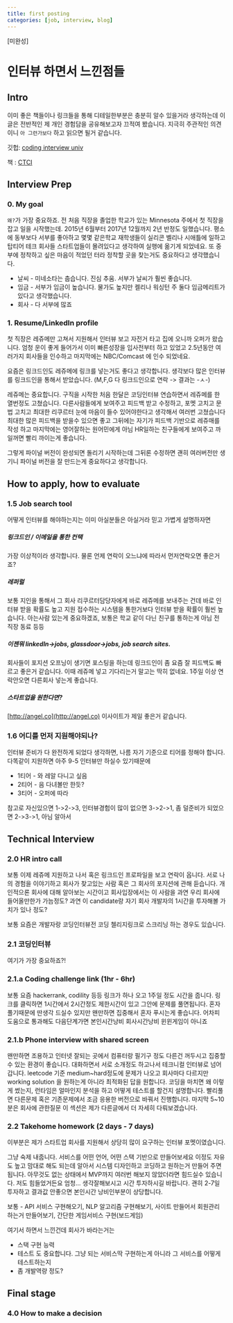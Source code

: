 ```yaml
---
title: first posting
categories: [job, interview, blog]
---
```

[미완성]

# 인터뷰 하면서 느낀점들

## Intro
이미 좋은 책들이나 링크들을 통해 디테일한부분은 충분히 알수 있을거라 생각하는데 이 글은 전반적인 제 개인 경험담을 공유해보고자 끄적여 봤습니다.
지극히 주관적인 의견이니 `아 그런가보다` 하고 읽으면 될거 같습니다.

깃헙: [coding interview univ](https://github.com/jwasham/coding-interview-university)

책 : [CTCI](https://www.google.com/search?q=cracking+coding+interview&oq=cracking+coding+&aqs=chrome.0.0j69i57j0l4.4551j1j7&sourceid=chrome&ie=UTF-8)


## Interview Prep

### 0. My goal
`왜?`가 가장 중요하죠. 전 처음 직장을 졸업한 학교가 있는 Minnesota 주에서 첫 직장을 잡고 일을 시작했는데. 2015년 6월부터 2017년 12월까지 2년 반정도 일했습니다.
평소에 동부보다 서부를 좋아하고 몇몇 같은학교 재학생들이 실리콘 벨리나 시애틀에 일하고 탑티어 테크 회사들 스타트업들이 몰려있다고 생각하여 실행에 옮기게 되었네요.
또 중부에 정착하고 싶은 마음이 적었던 터라 정착할 곳을 찾는거도 중요하다고 생각했습니다.
* 날씨 - 미네소타는 춥습니다. 진심 추움. 서부가 날씨가 훨씬 좋습니다. 
* 임금 - 서부가 임금이 높습니다. 물가도 높지만 켈리나 워싱턴 주 둘다 임금메리트가 있다고 생각했습니다. 
* 회사 - 다 서부에 많죠

### 1. Resume/LinkedIn profile
첫 직장은 레쥬메만 고쳐서 지원해서 인터뷰 보고 자전거 타고 집에 오니까 오퍼가 왔습니다. 엄청 운이 좋게 들어가서 이미 빠른성장을 입사전부터 하고 있었고 2.5년동안 여러가지 회사들을 인수하고 마지막에는 NBC/Comcast 에  인수 되었네요.

요즘은 링크드인도 레쥬메에 링크를 넣는거도 좋다고 생각합니다. 생각보다 많은 인터뷰를 링크드인을 통해서 받았습니다. (M,F,G 다 링크드인으로 연락 -> 결과는 -ㅅ-)

레쥬메는 중요합니다. 구직을 시작한 처음 한달은 코딩인터뷰 연습하면서 레쥬메를 한 열번정도 고쳤습니다. 다른사람들에게 보여주고 피드백 받고 수정하고, 포멧 고치고 문법 고치고 최대한 리쿠르터 눈에 마음이 들수 있어야한다고 생각해서 여러번 고쳤습니다
최대한 많은 피드백을 받을수 있으면 좋고 그뒤에는 자기가 피드백 기반으로 레쥬매를 작성 하고 마지막에는 영어잘하는 원어민에게 아님 HR일하는 친구들에게 보여주고 까일꺼면 빨리 까이는게 좋습니다. 

그렇게 파이널 버전이 완성되면 돌리기 시작하는데 그뒤론 수정하면 괜히 여러버전만 생기니 파이널 버전을 잘 만드는게 중요하다고 생각합니다.

## How to apply, how to evaluate
### 1.5 Job search tool
어떻게 인터뷰를 해야하는지는 이미 아실분들은 아실거라 믿고 가볍게 설명하자면
#####  링크드인 / 이메일을 통한 컨택
가장 이상적이라 생각합니다. 물론 언제 연락이 오느냐에 따라서 먼저연락오면 좋은거죠?
##### 레퍼럴
보통 지인을 통해서 그 회사 리쿠르터담당자에게 바로 레쥬메를 보내주는 건데 바로 인터뷰 받을 확률도 높고 지원 접수하는 시스템을 통한거보다 인터뷰 받을 확률이 훨씬 높습니다. 아는사람 있는게 중요하겠죠, 보통은 학교 같이 다닌 친구를 통하는게 아님 전 직장 동료 등등
##### 이젠뭐 linkedIn->jobs, glassdoor->jobs, job search sites.
회사들이 포지션 오프닝이 생기면 포스팅을 하는데 링크드인이 좀 요즘 잘 피드백도 빠르고 좋은거 같습니다.  이때 레쥬메 넣고 기다리는거 말고는 딱히 없네요. 1주일 이상 연락안오면 다른회사 넣는게 좋습니다.
##### 스타트업을 원한다면?
[http://angel.co](http://angel.co) 이사이트가 제일 좋은거 같습니다.

### 1.6 어디를 먼저 지원해야되나?
인터뷰 준비가 다 완전하게 되었다 생각하면, 
나름 자기 기준으로 티어를 정해야 합니다. 다똑같이 지원하면 아주 9-5 인터뷰만 하실수 있기때문에
* 1티어 - 와 레알 다니고 싶음
* 2티어 - 음 다녀볼만 한듯?
* 3티어 - 오퍼에 따라

참고로 자신있으면 1->2->3, 인터뷰경험이 많이 없으면 3->2->1, 좀 덜준비가 되었으면 2->3->1, 아님 알아서

## Technical Interview
### 2.0 HR intro call
보통 이제 레쥬메 지원하고 나서 혹은 링크드인 프로파일을 보고 연락이 옵니다. 
서로 나의 경험을 이야기하고 회사가 찾고있는 사람 혹은 그 회사의 포지션에 관해 듣습니다.
개인적으론 회사에 대해 알아보는 시간이고 회사입장에서는 이 사람을 과연 우리 회사에 들어올만한가 가늠정도? 과연 이 candidate랑 자기 회사 개발자의 1시간을 투자해볼 가치가 있나 정도?

보통 요즘은 개발자랑 코딩인터뷰전 코딩 첼리지링크로 스크리닝 하는 경우도 있습니다.

### 2.1 코딩인터뷰
여기가 가장 중요하죠?!
### 2.1.a Coding challenge link (1hr - 6hr)
보통 요즘 hackerrank, codility 등등 링크가 하나 오고 1주일 정도 시간을 줍니다. 
링크를 클릭하면 1시간에서 2시간정도 제한시간이 있고 그안에 문제를 풀면됩니다. 
혼자 풀기때문에 딴생각 드실수 있지만 왠만하면 집중해서 혼자 푸시는게 좋습니다. 어차피 도움으로 통과해도 다음단계가면 본인시간낭비 회사시간낭비 윈윈게임이 아니죠

### 2.1.b Phone interview with shared screen
왠만하면 조용하고 인터넷 잘되는 곳에서 컴퓨터랑 필기구 정도 다른건 꺼두시고 집중할수 있는 환경이 좋습니다. 대화하면서 서로 소개정도 하고나서 테크니컬 인터뷰로 넘어갑니다. 
leetcode 기준 medium~hard정도에 문제가 나오고 회사마다 다르지만 working solution 을 원하는게 아니라 최적화된 답을 원합니다. 
코딩을 마치면 왜 이렇게 썼는지, 런타임은 얼마인지 분석을 하고 어떻게 테스트를 할건지 설명합니다. 
빨리풀면 다른문제 혹은 기존문제에서 조금 응용한 버전으로 바꿔서 진행합니다. 
마지막 5~10분은 회사에 관한질문 
이 섹션은 제가 다른글에서 더 자세히 다뤄보겠습니다. 

### 2.2 Takehome homework (2 days - 7 days)
이부분은 제가 스타트업 회사를 지원해서 상당히 많이 요구하는 인터뷰 포멧이였습니다.

그냥 숙제 내줍니다. 서비스를 어떤 언어, 어떤 스택 기반으로 만들어보세요 이정도
자유도 높고 맘대로 해도 되는데 알아서 시스템 디자인하고 코딩하고 원하는거 만들어 주면됩니다. 
아무것도 없는 상태에서 MVP까지 여러번 해보지 않았더라면 힘드실수 있습니다. 저도 힘들었거든요 엄청... 
생각잘해보시고 시간 투자하시길 바랍니다. 괜히 2-7일 투자하고 결과값 안좋으면 본인시간 낭비인부분이 상당합니다. 

보통 - API 서비스 구현해오기, NLP 알고리즘 구현해보기, 사이트 만들어서 회원관리 하는거 만들어보기, 간단한 게임서비스 구현(보드게임)

여기서 하면서 느낀건데 회사가 바라는거는
* 스택 구현 능력
* 테스트 도 중요합니다. 그냥 되는 서비스딱 구현하는게 아니라 그 서비스를 어떻게 테스트하는지
* 좀 개발역량 정도?

## Final stage

### 4.0 How to make a decision

